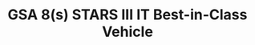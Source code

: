 ---
highlight: "false" 
title: "GSA 8(s) STARS III IT Best-in-Class Vehicle"
description: "8(a) STARS III is a small business set-aside GWAC that provides flexible access to customized IT solutions from a large, diverse pool of 8(a) industry partners. This next-generation GWAC builds upon the framework of 8(a) STARS II and expands capabilities for emerging technologies and outside the continental United States (OCONUS) requirements."
url-link: "https://www.gsa.gov/technology/it-contract-vehicles-and-purchasing-programs/governmentwide-acquisition-contracts/8a-stars-iii"
type: "HTML"
gov-only: "false"
is-external: "true"
publication-date: "May 01, 2023"
reading-time: "5"
resource-type: "information-slick"
filter: "contract-solutions"
audience: "contracts-acquisitions"
branded-offerings: "acquisition-policy-it-category"
---